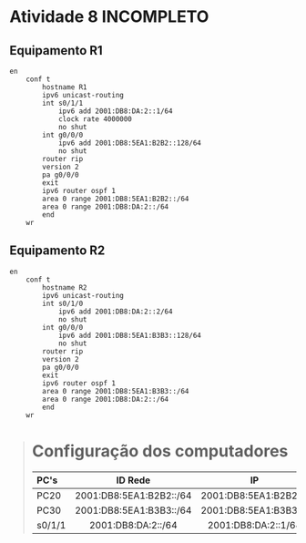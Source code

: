 # Atividade 8 **INCOMPLETO**

## Equipamento R1
```
en
    conf t
        hostname R1
        ipv6 unicast-routing
        int s0/1/1
            ipv6 add 2001:DB8:DA:2::1/64
            clock rate 4000000
            no shut
        int g0/0/0
            ipv6 add 2001:DB8:5EA1:B2B2::128/64
            no shut
        router rip
        version 2
        pa g0/0/0
        exit
        ipv6 router ospf 1
        area 0 range 2001:DB8:5EA1:B2B2::/64
        area 0 range 2001:DB8:DA:2::/64
        end
    wr
```
## Equipamento R2
```
en
    conf t
        hostname R2
        ipv6 unicast-routing
        int s0/1/0
            ipv6 add 2001:DB8:DA:2::2/64
            no shut
        int g0/0/0
            ipv6 add 2001:DB8:5EA1:B3B3::128/64
            no shut
        router rip
        version 2
        pa g0/0/0
        exit
        ipv6 router ospf 1
        area 0 range 2001:DB8:5EA1:B3B3::/64
        area 0 range 2001:DB8:DA:2::/64
        end
    wr
```

># Configuração dos computadores
>
>PC's | ID Rede | IP | Mask | Gateway | 
>:--------- | :------: | :------: | :------: | :------: 
>PC20 | 2001:DB8:5EA1:B2B2::/64 | 2001:DB8:5EA1:B2B2::1 | /64 | 2001:DB8:5EA1:B2B2::128
>PC30 | 2001:DB8:5EA1:B3B3::/64 | 2001:DB8:5EA1:B3B3::1 | /64 | 2001:DB8:5EA1:B3B3::128
>s0/1/1 | 2001:DB8:DA:2::/64 | 2001:DB8:DA:2::1/64 | /64 | -
